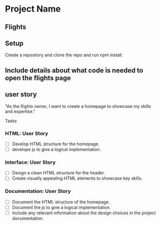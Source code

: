 <!--

  There will be different types of tasks for each user story:
    `type: components`
    `type: css`
    `type: logic`
    `type: handlers`
    ...

-->
# Project Name

## Flights

## Setup

Create a repository and clone the repo and run npm install.

## Include details about what code is needed to open the flights page

## user story

"As the flights owner, I want to create a homepage to showcase my skills and
expertise."

Tasks

### HTML: User Story

-[ ] Develop HTML structure for the homepage. 
-[ ] develope js to give a logical implementation.

### Interface: User Story

-[ ] Design a clean HTML structure for the header.
-[ ] Create visually appealing HTML elements to showcase key skills.

### Documentation: User Story

-[ ] Document the HTML structure of the homepage. 
-[ ] Document the js to give a logical implementation. 
-[ ] Include any relevant information about the design choices in the project documentation.
